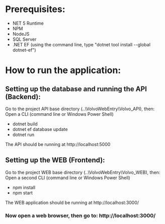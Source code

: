 # Prerequisites:
- NET 5 Runtime
- NPM
- NodeJS
- SQL Server
- .NET EF (using the command line, type "dotnet tool install --global dotnet-ef")

# How to run the application:

## Setting up the database and running the API (Backend):

Go to the project API base directory (..\VolvoWebEntry\Volvo_API), then:
Open a CLI (command line or Windows Power Shell)
- dotnet build
- dotnet ef database update
- dotnet run

The API should be running at http://localhost:5000


## Setting up the WEB (Frontend):


Go to the project WEB base directory (..\VolvoWebEntry\Volvo_WEB), then:
Open a second CLI (command line or Windows Power Shell)
- npm install
- npm start

The WEB application should be running at http://localhost:3000/

### Now open a web browser, then go to: http://localhost:3000/
